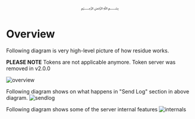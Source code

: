<p align="center">
   ﷽
</p>

# Overview

Following diagram is very high-level picture of how residue works.

**PLEASE NOTE** Tokens are not applicable anymore. Token server was removed in v2.0.0

![overview]

Following diagram shows on what happens in "Send Log" section in above diagram.
![sendlog]

Following diagram shows some of the server internal features
![internals]

  [overview]: https://raw.githubusercontent.com/abumq/residue/develop/docs/residue-overview.png?v2
  [sendlog]: https://raw.githubusercontent.com/abumq/residue/develop/docs/send-log.png?v2
  [internals]: https://raw.githubusercontent.com/abumq/residue/develop/docs/server-internals.png?v2
